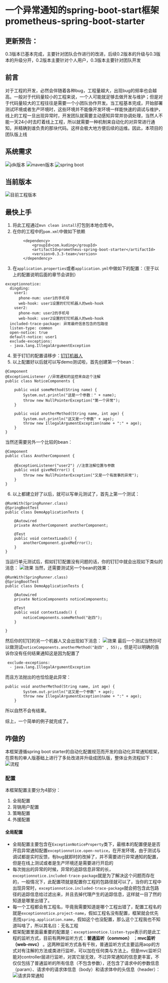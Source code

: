 # 一个异常通知的spring-boot-start框架 prometheus-spring-boot-starter


## 更新预告：

0.3版本已基本完成，主要针对团队合作进行的改进，后续0.2版本的升级与0.3版本的升级分开，0.2版本主要针对个人用户，0.3版本主要针对团队开发

## 前言

对于工程的开发，必然会伴随着各种bug，工程量越大，出现bug的频率也会越高。一般对于代码量较小的工程来说，一个人可能就足够去做开发与维护；但是对于代码量较大的工程往往是需要一个小团队协作开发。当工程基本完成，开始部署测试环境或者生产环境时，这些环境并不能像开发环境一样能快速的调试与维护，线上的工程一旦出现异常时，开发团队就需要主动感知异常并协调处理，当然人不能一天24小时去盯着线上工程，所以就需要一种机制来自动化的对异常进行通知，并精确到谁负责的那块代码。这样会极大地方便后续的运维。因此，本项目的团队版上线

## 系统需求

![jdk版本](https://img.shields.io/badge/java-1.8%2B-red.svg?style=for-the-badge&logo=appveyor)
![maven版本](https://img.shields.io/badge/maven-3.2.5%2B-red.svg?style=for-the-badge&logo=appveyor)
![spring boot](https://img.shields.io/badge/spring%20boot-2.0.0.RELEASE%2B-red.svg?style=for-the-badge&logo=appveyor)

## 当前版本

![目前工程版本](https://img.shields.io/badge/version-0.3.3--team-green.svg?style=for-the-badge&logo=appveyor)


## 最快上手

1. 将此工程通过``mvn clean install``打包到本地仓库中。
2. 在你的工程中的``pom.xml``中做如下依赖
```
		<dependency>
			<groupId>com.kuding</groupId>
			<artifactId>prometheus-spring-boot-starter</artifactId>
			<version>0.3.3-team</version>
		</dependency>
```
3. 在``application.properties``或者``application.yml``中做如下的配置：（至于以上的配置说明后面的章节会讲到）
```
exceptionnotice:
  dingding:
    user1: 
      phone-num: user1的手机号
      web-hook: user1设置的钉钉机器人的web-hook
    user2:
      phone-num: user2的手机号
      web-hook: user2设置的钉钉机器人的web-hook
  included-trace-package: 异常最终信息包含的包路径
  listen-type: common
  open-notice: true
  default-notice: user1
  exclude-exceptions:
  - java.lang.IllegalArgumentException

```
4. 至于钉钉的配置请移步：[钉钉机器人](https://open-doc.dingtalk.com/microapp/serverapi2/krgddi "自定义机器人")
5. 以上配置好以后就可以写demo测试啦，首先创建第一个bean：
```
@Component
@ExceptionListener //异常通知的监控来自这个注解
public class NoticeComponents {

	public void someMethod(String name) {
		System.out.println("这是一个参数：" + name);
		throw new NullPointerException("第一个异常");
	}

	public void anotherMethod(String name, int age) {
		System.out.println("这又是一个参数" + age);
		throw new IllegalArgumentException(name + ":" + age);
	}
}
```
当然还需要另外一个比较的bean：
```
@Component
public class AnotherComponent {

	@ExceptionListener("user2") //注意注解位置与参数
	public void giveMeError() {
		throw new NullPointerException("又是一个有故事的异常");
	}
}
```
6. 以上都建立好了以后，就可以写单元测试了，首先上第一个测试：
```
@RunWith(SpringRunner.class)
@SpringBootTest
public class DemoApplicationTests {

	@Autowired
	private AnotherComponent anotherComponent;

	@Test
	public void contextLoads() {
		anotherComponent.giveMeError();
	}
}
```
当运行单元测试后，假如钉钉配置没有问题的话，你的钉钉中就会出现如下类似的消息：
![效果](/src/main/resources/QQ图片20190606135538.png)
当然，还需要测试另一个bean的效果：
```
@RunWith(SpringRunner.class)
@SpringBootTest
public class DemoApplicationTests {

	@Autowired
	private NoticeComponents noticeComponents;

	@Test
	public void contextLoads() {
		noticeComponents.someMethod("赵四");
	}

}
```
然后你的钉钉的另一个机器人又会出现如下消息：
![效果](/src/main/resources/QQ图片20190606140534.png)
最后一个测试当然你可以做测试``noticeComponents.anotherMethod("赵四" , 55);``，但是可以明确的告诉你没有任何结果通知这是因为配置了
```
 exclude-exceptions:
  - java.lang.IllegalArgumentException
```
而且方法抛出的也恰恰是此异常：
```
public void anotherMethod(String name, int age) {
		System.out.println("这又是一个参数" + age);
		throw new IllegalArgumentException(name + ":" + age);
	}
```
所以自然不会有结果。

综上，一个简单的例子就完成了。

## 咋做的

本框架遵循spring boot starter的自动化配置规范而开发的自动化异常通知框架，在原有的单人版基础上进行了多处改进并升级成团队版，整体业务流程如下：
![流程](/src/main/resources/liucheng2.png)


### 配置

本框架配置主要分为4部分：
1. 全局配置
2. 背锅用户配置
3. 策略配置
4. 外援配置

#### 全局配置

- 全局配置主要包含在``ExceptionNoticeProperty``类下，最根本的配置便是是否开启异常通知配置``exceptionnotice.open-notice``，在开发环境，由于测试与调试都是实时反馈，有bug就即时的改掉了，并不需要进行异常通知的配置，但是在线上测试或者是生产环境还是需要进行开启的
- 每次抛出的异常的时候，异常的追踪信息非常的长，``exceptionnotice.included-trace-package``就是为了解决这个问题而存在的，一般情况下，此配置项就是配置你工程的包路径就可以了，当你的工程中出现异常时，``exceptionnotice.included-trace-package``就会把包含此包路径的追踪信息给过滤出来，并且去掉代理产生的追踪信息，这样就一目了然的知道是哪里出错了。
- 每一个工程都会有工程名，毕竟我需要知道是哪个工程出错了，配置工程名的就是``exceptionnotice.project-name``，假如工程名没有配置，框架就会优先去找``spring.application.name``，假如这个也没配置，那么这个工程我也不知道叫啥了，所以其名曰：无名工程
- 框架配置里面最重要的配置是：``exceptionnotice.listen-type``表示的是此工程的监听方式，目前有两种监听方式：**普通监听（common）** ；**mvc监听（web-mvc）** 。这两种监听方式各有千秋，普通监听方式主要运用aop的方式对有注解的方法或类进行监听，可以加在任何类与方法上。但是mvc监听只能对controller层进行监听，对其它层无效，不过异常通知的信息更丰富，不仅仅包括了普通监听的所有信息（不包含参数），还包含了请求中的参数信息（param）、请求中的请求体信息（body）和请求体中的头信息（header）：![请求异常通知](/src/main/resources/QQ图片20190606151751.png)


